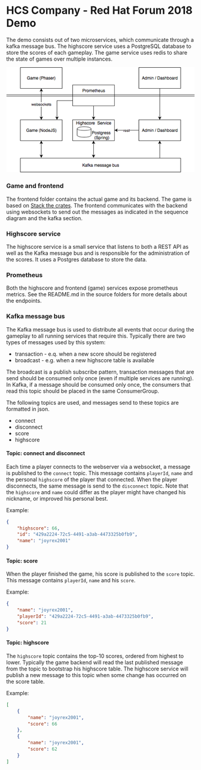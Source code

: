 # HCS Company - Red Hat Forum 2018 Demo

The demo consists out of two microservices, which communicate through a kafka
message bus. The highscore service uses a PostgreSQL database to store the
scores of each gameplay. The game service uses redis to share the state of
games over multiple instances.

![Architecture](diagrams/architecture.png)

### Game and frontend

The frontend folder contains the actual game and its backend. The game is based
on [Stack the crates](https://www.emanueleferonato.com/2017/12/22/play-stack-the-crates-html5-game-my-take-on-tipsy-tower-concept-source-code-available/).
The frontend communicates with the backend using websockets to send out the
messages as indicated in the sequence diagram and the kafka section.

### Highscore service

The highscore service is a small service that listens to both a REST API as
well as the Kafka message bus and is responsible for the administration of the
scores. It uses a Postgres database to store the data.

### Prometheus

Both the highscore and frontend (game) services expose prometheus metrics. See
the README.md in the source folders for more details about the endpoints.

### Kafka message bus

The Kafka message bus is used to distribute all events that occur during the
gameplay to all running services that require this. Typically there are two
types of messages used by this system:

* transaction - e.q. when a new score should be registered
* broadcast - e.g. when a new highscore table is available

The broadcast is a publish subscribe pattern, transaction messages that are
send should be consumed only once (even if multiple services are running). In
Kafka, if a message should be consumed only once, the consumers that read this
topic should be placed in the same ConsumerGroup.

The following topics are used, and messages send to these topics are formatted
in json.

* connect
* disconnect
* score
* highscore

#### Topic: connect and disconnect

Each time a player connects to the webserver via a websocket, a message is
published to the `connect` topic. This message contains `playerId`, `name` and
the personal `highscore` of the player that connected. When the player
disconnects, the same message is send to the `disconnect` topic. Note that the
`highscore` and `name` could differ as the player might have changed his
nickname, or improved his personal best.

Example:
```json
{
    "highscore": 66,
    "id": "429a2224-72c5-4491-a3ab-4473325b0fb9",
    "name": "joyrex2001"
}
```

#### Topic: score

When the player finished the game, his score is published to the `score` topic.
This message contains `playerId`, `name` and his `score`.

Example:
```json
{
    "name": "joyrex2001",
    "playerId": "429a2224-72c5-4491-a3ab-4473325b0fb9",
    "score": 21
}
```

#### Topic: highscore

The `highscore` topic contains the top-10 scores, ordered from highest to
lower. Typically the game backend will read the last published message from the
topic to bootstrap his highscore table. The highscore service will publish a
new message to this topic when some change has occurred on the score table.

Example:
```json
[
    {
        "name": "joyrex2001",
        "score": 66
    },
    {
        "name": "joyrex2001",
        "score": 62
    }
]
```
